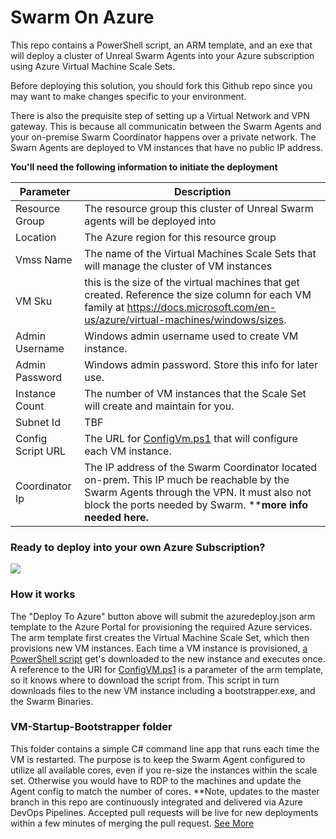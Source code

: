 # **Swarm On Azure**






This repo contains a PowerShell script, an ARM template, and an exe that will deploy a cluster of Unreal Swarm Agents into your Azure subscription using Azure Virtual Machine Scale Sets. 

Before deploying this solution, you should fork this Github repo since you may want to make changes specific to your environment.  

There is also the prequisite step of setting up a Virtual Network and VPN gateway. This is because all communicatin between the Swarm Agents and your on-premise Swarm Coordinator happens over a private network. The Swarn Agents are deployed to VM instances that have no public IP address. 

**You'll need the following information to initiate the deployment**

**Parameter** | **Description**
---|---
Resource Group | The resource group this cluster of Unreal Swarm agents will be deployed into
Location | The Azure region for this resource group
Vmss Name | The name of the Virtual Machines Scale Sets that will manage the cluster of VM instances
VM Sku | this is the size of the virtual machines that get created. Reference the size column for each VM family at https://docs.microsoft.com/en-us/azure/virtual-machines/windows/sizes.
Admin Username | Windows admin username used to create VM instance.
Admin Password | Windows admin password.  Store this info for later use.
Instance Count |  The number of VM instances that the Scale Set will create and maintain for you.
Subnet Id | TBF
Config Script URL | The URL for [ConfigVm.ps1](ConfigVM.ps1) that will configure each VM instance.
Coordinator Ip | The IP address of the Swarm Coordinator located on-prem. This IP much be reachable by the Swarm Agents through the VPN. It must also not block the ports needed by Swarm. ****more info needed here.**

### **Ready to deploy into your own Azure Subscription?**

<a href="https://portal.azure.com/#create/Microsoft.Template/uri/https%3A%2F%2Fraw.githubusercontent.com%2FDarinShapiroMS%2FSwarmOnAzure%2Fmaster%2Fazuredeploy.json" target="_new">
    <img src="http://azuredeploy.net/deploybutton.png"/>
</a>


### **How it works**

The "Deploy To Azure" button above will submit the azuredeploy.json arm template to the Azure Portal for provisioning the required Azure services.  The arm template first creates the Virtual Machine Scale Set, which then provisions new VM instances.  Each time a VM instance is provisioned, [a PowerShell script](ConfigVM.ps1) get's downloaded to the new instance and executes once. A reference to the URI for [ConfigVM.ps1](ConfigVM.ps1) is a parameter of the arm template, so it knows where to download the script from. This script in turn downloads files to the new VM instance including a bootstrapper.exe, and the Swarm Binaries.





### **VM-Startup-Bootstrapper folder**
This folder contains a simple C# command line app that runs each time the VM is restarted. The purpose is to keep the Swarm Agent configured to utilize all available cores, even if you re-size the instances within the scale set.  Otherwise you would have to RDP to the machines and update the Agent config to match the number of cores. **Note, updates to the master branch in this repo are continuously integrated and delivered via Azure DevOps Pipelines. Accepted pull requests will be live for new deployments within a few minutes of merging the pull request. [See More](vm-startup-bootstrapper/readme.md)
